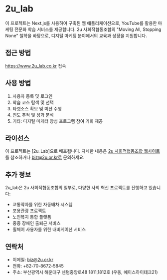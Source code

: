 # 2u_lab

이 프로젝트는 Next.js를 사용하여 구축된 웹 애플리케이션으로, YouTube를 활용한 마케팅 전문화 학습 서비스를 제공합니다. 2u 사회적협동조합의 "Moving All, Stopping None" 철학을 바탕으로, 디지털 마케팅 분야에서의 교육과 성장을 지원합니다.

## 접근 방법

https://www.2u_lab.co.kr 접속

## 사용 방법

1. 사용자 등록 및 로그인
2. 학습 코스 탐색 및 선택
3. 타겟소스 확보 및 미션 수행
4. 진도 추적 및 성과 분석
5. 기타: 디지털 마케터 양성 프로그램 참여 기회 제공

## 라이선스

이 프로젝트는 [2u_Lab]으로 배포됩니다. 자세한 내용은 [2u 사회적협동조합 웹사이트](https://2u.or.kr/)를 참조하거나 biz@2u.or.kr로 문의하세요.

## 추가 정보

2u_lab은 2u 사회적협동조합의 일부로, 다양한 사회 혁신 프로젝트를 진행하고 있습니다:

- 교통약자를 위한 자동배차 시스템
- 포용관광 프로젝트
- 노인복지 통합 플랫폼
- 중증 장애인 출퇴근 서비스
- 휠체어 사용자를 위한 내비게이션 서비스

## 연락처

- 이메일: biz@2u.or.kr
- 전화: +82-70-8672-5845
- 주소: 부산광역시 해운대구 센텀중앙로48 1811,1812호 (우동, 에이스하이테크21)
